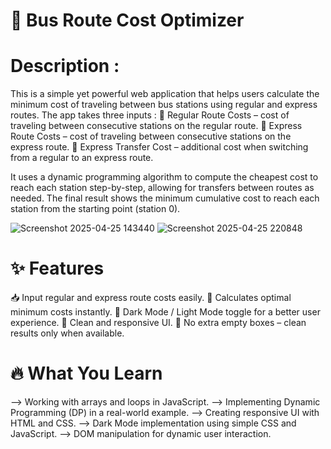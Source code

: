 # 🚌 Bus Route Cost Optimizer
# Description :

This is a simple yet powerful web application that helps users calculate the minimum cost of traveling between bus stations using regular and express routes.
The app takes three inputs :
🚏 Regular Route Costs – cost of traveling between consecutive stations on the regular route.
🚄 Express Route Costs – cost of traveling between consecutive stations on the express route.
💸 Express Transfer Cost – additional cost when switching from a regular to an express route.

It uses a dynamic programming algorithm to compute the cheapest cost to reach each station step-by-step, allowing for transfers between routes as needed.
The final result shows the minimum cumulative cost to reach each station from the starting point (station 0).


![Screenshot 2025-04-25 143440](https://github.com/user-attachments/assets/c53be159-52a7-42cd-8ca9-530bbf9bcde2) ![Screenshot 2025-04-25 220848](https://github.com/user-attachments/assets/8426fda2-9682-45ac-8a4f-0c3bc0e7ad71)



# ✨ Features
📥 Input regular and express route costs easily.
🧠 Calculates optimal minimum costs instantly.
🌙 Dark Mode / Light Mode toggle for a better user experience.
🎨 Clean and responsive UI.
🧹 No extra empty boxes – clean results only when available.

# 🔥 What You Learn 
--> Working with arrays and loops in JavaScript.
--> Implementing Dynamic Programming (DP) in a real-world example.
--> Creating responsive UI with HTML and CSS.
--> Dark Mode implementation using simple CSS and JavaScript.
--> DOM manipulation for dynamic user interaction.



